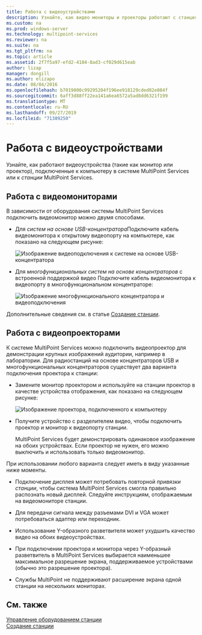 ```yaml
---
title: Работа с видеоустройствами
description: Узнайте, как видео мониторы и проекторы работают с станциями в службах MultiPoint.
ms.custom: na
ms.prod: windows-server
ms.technology: multipoint-services
ms.reviewer: na
ms.suite: na
ms.tgt_pltfrm: na
ms.topic: article
ms.assetid: 2f7f5a97-efd2-4184-8ad3-cf029d615eab
author: lizap
manager: dongill
ms.author: elizapo
ms.date: 08/04/2016
ms.openlocfilehash: b7019000c99295204f196ee918129cded02e084f
ms.sourcegitcommit: 6aff3d88ff22ea141a6ea6572a5ad8dd6321f199
ms.translationtype: MT
ms.contentlocale: ru-RU
ms.lasthandoff: 09/27/2019
ms.locfileid: "71389250"
---
```

# <a name="work-with-video-devices"></a>Работа с видеоустройствами
Узнайте, как работают видеоустройства (такие как монитор или проектор), подключенные к компьютеру в системе MultiPoint Services или к *станции* MultiPoint Services.  
  
## <a name="working-with-video-monitors"></a>Работа с видеомониторами  
В зависимости от оборудования системы MultiPoint Services подключить видеомонитор можно двумя способами.  
  
-   Для *систем на основе USB-концентратора*Подключите кабель видеомонитора к открытому видеопорту на компьютере, как показано на следующем рисунке:  
  
    ![Изображение видеоподключения к системе на основе USB-концентратора](./media/WMSVideoConnection.gif)  
  
-   Для *многофункциональных систем на основе концентраторов* с встроенной поддержкой видео Подключите кабель видеомонитора к видеопорту в многофункциональном концентраторе:  
  
    ![Изображение многофункционального концентратора и видеоподключения](./media/WMSMultifunctionHubVideoConnection.gif)  
  
Дополнительные сведения см. в статье [Создание станции](Set-Up-a-Station.md).  
  
## <a name="working-with-video-projectors"></a>Работа с видеопроекторами  
К системе MultiPoint Services можно подключить видеопроектор для демонстрации крупных изображений аудитории, например в лаборатории. Для радиостанций на основе концентраторов USB и многофункциональных концентраторов существует два варианта подключения проектора к станции:  
  
-   Замените монитор проектором и используйте на станции проектор в качестве устройства отображения, как показано на следующем рисунке:  
  
    ![Изображение проектора, подключенного к компьютеру](./media/WMSVideoProjectorConnection.gif)  
  
-   Получите устройство с разделителем видео, чтобы подключить проектор и монитор к видеопорту станции.  
  
    MultiPoint Services будет демонстрировать одинаковое изображение на обоих устройствах. Если проектор не нужен, его можно выключить и использовать только видеомонитор.  
  
При использовании любого варианта следует иметь в виду указанные ниже моменты.  
  
-   Подключение дисплея может потребовать повторной *привязки станции*, чтобы система MultiPoint Services смогла правильно распознать новый дисплей. Следуйте инструкциям, отображаемым на видеомониторе станции.  
  
-   Для передачи сигнала между разъемами DVI и VGA может потребоваться адаптер или переходник.  
  
-   Использование Y-образного разветвителя может ухудшить качество видео на обоих видеоустройствах.  
  
-   При подключении проектора и монитора через Y-образный разветвитель в MultiPoint Services выбирается наименьшее максимальное разрешение экрана, поддерживаемое устройствами (обычно это разрешение проектора).  
  
-   Службы MultiPoint не поддерживают расширение экрана одной станции на нескольких мониторах.  
  
## <a name="see-also"></a>См. также  
[Управление оборудованием станции](Manage-Station-Hardware.md)  
[Создание станции](Set-Up-a-Station.md) 
